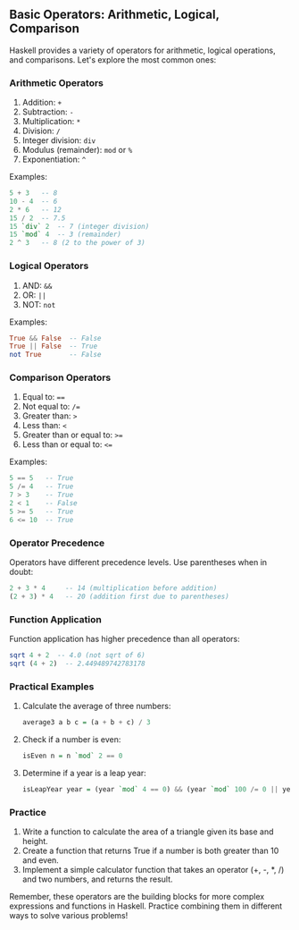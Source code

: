 ## Basic Operators: Arithmetic, Logical, Comparison

Haskell provides a variety of operators for arithmetic, logical operations, and comparisons. Let's explore the most common ones:

### Arithmetic Operators

1. Addition: `+`
2. Subtraction: `-`
3. Multiplication: `*`
4. Division: `/`
5. Integer division: `div`
6. Modulus (remainder): `mod` or `%`
7. Exponentiation: `^`

Examples:
```haskell
5 + 3   -- 8
10 - 4  -- 6
2 * 6   -- 12
15 / 2  -- 7.5
15 `div` 2  -- 7 (integer division)
15 `mod` 4  -- 3 (remainder)
2 ^ 3   -- 8 (2 to the power of 3)
```

### Logical Operators

1. AND: `&&`
2. OR: `||`
3. NOT: `not`

Examples:
```haskell
True && False  -- False
True || False  -- True
not True       -- False
```

### Comparison Operators

1. Equal to: `==`
2. Not equal to: `/=`
3. Greater than: `>`
4. Less than: `<`
5. Greater than or equal to: `>=`
6. Less than or equal to: `<=`

Examples:
```haskell
5 == 5   -- True
5 /= 4   -- True
7 > 3    -- True
2 < 1    -- False
5 >= 5   -- True
6 <= 10  -- True
```

### Operator Precedence

Operators have different precedence levels. Use parentheses when in doubt:

```haskell
2 + 3 * 4     -- 14 (multiplication before addition)
(2 + 3) * 4   -- 20 (addition first due to parentheses)
```

### Function Application

Function application has higher precedence than all operators:

```haskell
sqrt 4 + 2  -- 4.0 (not sqrt of 6)
sqrt (4 + 2)  -- 2.449489742783178
```

### Practical Examples

1. Calculate the average of three numbers:
   ```haskell
   average3 a b c = (a + b + c) / 3
   ```

2. Check if a number is even:
   ```haskell
   isEven n = n `mod` 2 == 0
   ```

3. Determine if a year is a leap year:
   ```haskell
   isLeapYear year = (year `mod` 4 == 0) && (year `mod` 100 /= 0 || year `mod` 400 == 0)
   ```

### Practice

1. Write a function to calculate the area of a triangle given its base and height.
2. Create a function that returns True if a number is both greater than 10 and even.
3. Implement a simple calculator function that takes an operator (+, -, *, /) and two numbers, and returns the result.

Remember, these operators are the building blocks for more complex expressions and functions in Haskell. Practice combining them in different ways to solve various problems!